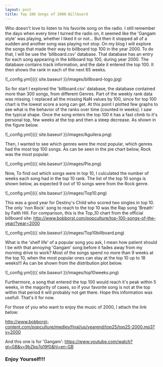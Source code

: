 ```yaml
---
layout: post
title: Top 100 Songs of 2000-Billboard
---
```


Who doesn't love to listen to his favorite song on the radio. I still remember the days when every time I turned the radio on, it seemed like the 'Gangam style' was playing, whether I liked it or not... But then it stopped all of a sudden and another song was playing not stop. On my blog I will explore the songs that made their way to billboard top 100 in the year 2000. To do that, I will be use the 'billboard.csv' database. That database has an entry for each song appearing in the billboard top 100, during year 2000. The database contains track information, and the date it entered the top 100. It then shows the rank in each of the next 65 weeks. 

![_config.yml]({{ site.baseurl }}/images/billboard-logo.jpg)

So for start I explored the 'billboard.csv' database, the database contained more than 300 songs, from different Genres. Part of the weekly rank data was missing. I replaced all the missing NaN values by 100, since for top 100 chart is the lowest score a song can get. At this point I plotted few graphs to see what is the behavior of the ranks over time (counted in weeks). I saw the typical shape. Once the song enters the top 100 it has a fast climb to it's personal top, few weeks at the top and then a steep decrease. As shown in the figure below.

![_config.yml]({{ site.baseurl }}/images/Aguilera.png)

Then, I wanted to see which genres were the most popular, which genres had the most top 100 songs. As can be seen in the pie chart below, Rock was the most popular.

![_config.yml]({{ site.baseurl }}/images/Pie.png)

Now, To find out which songs were in top 10, I culculated the number of weeks each song had in the top 10 rank. The list of the top 10 songs is shown below, as expected 9 out of 10 songs were from the Rock genre.

![_config.yml]({{ site.baseurl }}/images/Top10.png)

This was a good year for Destiny's Child who scored two singles in top 10. The only 'non Rock' song to reach to the top 10 was the Rap song 'Breath' by Faith Hill.
For comparison, this is the Top_10 chart from the official billboard site:
http://www.bobborst.com/popculture/top-100-songs-of-the-year/?year=2000

![_config.yml]({{ site.baseurl }}/images/Top10billboard.png)

What is the 'shelf life' of a popular song you ask, I mean how patient should I be with that annoying 'Gangam' song before it fades away from my morning drive to work? Most of the songs spend no more than 9 weeks at the top 10, when the most popular ones can stay at the top 10 up to 18 weeks!!! As can be shown from the distribution plot below.

![_config.yml]({{ site.baseurl }}/images/top10weeks.png)

Furthermore, a song that entered the top 100 would reach it's peak within 5 weeks, in the magority of cases, so if your favorite song is not at the top within that period it will probably not get there.
Hope this information was usefull. That's it for now.

For those of you who want to enjoy the music of 2000, I attach the link below:

http://www.bobborst-content.com/popculture/medley/final/us/yearend/top25/top25-2000.mp3?y=2000

And this one is for 'Gangam':
https://www.youtube.com/watch?gl=GB&v=9bZkp7q19f0&hl=en-GB


### Enjoy Yourself!!!
